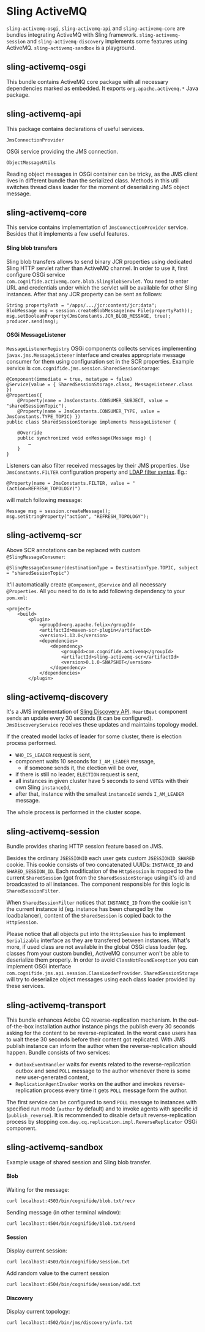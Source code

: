 # Sling ActiveMQ

`sling-activemq-osgi`, `sling-activemq-api` and `sling-activemq-core` are bundles integrating ActiveMQ with Sling framework. `sling-activemq-session` and `sling-activemq-discovery` implements some features using ActiveMQ. `sling-activemq-sandbox` is a playground.

## sling-activemq-osgi

This bundle contains ActiveMQ core package with all necessary dependencies marked as embedded. It exports `org.apache.activemq.*` Java package.

## sling-activemq-api

This package contains declarations of useful services.

`JmsConnectionProvider`

OSGi service providing the JMS connection.

`ObjectMessageUtils`

Reading object messages in OSGi container can be tricky, as the JMS client lives in different bundle than the serialized class. Methods in this util switches thread class loader for the moment of deserializing JMS object message.

## sling-activemq-core

This service contains implementation of `JmsConnectionProvider` service. Besides that it implements a few useful features.

#### Sling blob transfers

Sling blob transfers allows to send binary JCR properties using dedicated Sling HTTP servlet rather than ActiveMQ channel. In order to use it, first configure OSGi service `com.cognifide.activemq.core.blob.SlingBlobServlet`. You need to enter URL and credentials under which the servlet will be available for other Sling instances. After that any JCR property can be sent as follows:

	String propertyPath = "/apps/.../jcr:content/jcr:data";
	BlobMessage msg = session.createBlobMessage(new File(propertyPath));
	msg.setBooleanProperty(JmsConstants.JCR_BLOB_MESSAGE, true);
	producer.send(msg);

#### OSGi MessageListener

`MessageListenerRegistry` OSGi components collects services implementing `javax.jms.MessageListener` interface and creates appropriate message consumer for them using configuration set in the SCR properties. Example service is `com.cognifide.jms.session.SharedSessionStorage`:

	@Component(immediate = true, metatype = false)
	@Service(value = { SharedSessionStorage.class, MessageListener.class })
	@Properties({
		@Property(name = JmsConstants.CONSUMER_SUBJECT, value = "sharedSessionTopic"),
		@Property(name = JmsConstants.CONSUMER_TYPE, value = JmsConstants.TYPE_TOPIC) })
	public class SharedSessionStorage implements MessageListener {
	
		@Override
		public synchronized void onMessage(Message msg) {
			…
		}
	}

Listeners can also filter received messages by their JMS properties. Use `JmsConstants.FILTER` configuration property and [LDAP filter syntax](http://www.osgi.org/javadoc/r4v43/core/org/osgi/framework/Filter.html). Eg.:

    @Property(name = JmsConstants.FILTER, value = "(action=REFRESH_TOPOLOGY)")

will match following message:

    Message msg = session.createMessage();
    msg.setStringProperty("action", "REFRESH_TOPOLOGY");
    
## sling-activemq-scr

Above SCR annotations can be replaced with custom `@SlingMessageConsumer`:

	@SlingMessageConsumer(destinationType = DestinationType.TOPIC, subject = "sharedSessionTopic")

It'll automatically create `@Component`, `@Service` and all necessary `@Properties`. All you need to do is to add following dependency to your `pom.xml`:


	<project>
		<build>
			<plugin>
				<groupId>org.apache.felix</groupId>
				<artifactId>maven-scr-plugin</artifactId>
				<version>1.13.0</version>
				<dependencies>
					<dependency>
						<groupId>com.cognifide.activemq</groupId>
						<artifactId>sling-activemq-scr</artifactId>
						<version>0.1.0-SNAPSHOT</version>
					</dependency>
				</dependencies>
			</plugin>

## sling-activemq-discovery

It's a JMS implementation of [Sling Discovery API](http://sling.apache.org/documentation/bundles/discovery-api-and-impl.html). `HeartBeat` component sends an update every 30 seconds (it can be configured). `JmsDiscoveryService` receives these updates and maintains topology model.

If the created model lacks of leader for some cluster, there is election process performed.

* `WHO_IS_LEADER` request is sent,
* component waits 10 seconds for `I_AM_LEADER` message,
  * if someone sends it, the election will be over,
* if there is still no leader, `ELECTION` request is sent,
* all instances in given cluster have 5 seconds to send `VOTE`s with their own Sling `instanceId`,
* after that, instance with the smallest `instanceId` sends `I_AM_LEADER` message.

The whole process is performed in the cluster scope.

## sling-activemq-session

Bundle provides sharing HTTP session feature based on JMS.

Besides the ordinary `JSESSIONID` each user gets custom `JSESSIONID_SHARED` cookie. This cookie consists of two concatenated UUIDs: `INSTANCE_ID` and `SHARED_SESSION_ID`. Each modification of the `HttpSession` is mapped to the current `SharedSession` (got from the `SharedSessionStorage` using it's id) and broadcasted to all instances. The component responsible for this logic is `SharedSessionFilter`.

When `SharedSessionFilter` notices that `INSTANCE_ID` from the cookie isn't the current instance id (eg. instance has been changed by the loadbalancer), content of the `SharedSession` is copied back to the `HttpSession`.

Please notice that all objects put into the `HttpSession` has to implement `Serializable` interface as they are transfered between instances. What's more, if used class are not available in the global OSGi class loader (eg. classes from your custom bundle), ActiveMQ consumer won't be able to deserialize them properly. In order to avoid `ClassNotFoundException` you can implement OSGi interface `com.cognifide.jms.api.session.ClassLoaderProvider`. `SharedSessionStorage` will try to deserialize object messages using each class loader provided by these services. 

## sling-activemq-transport

This bundle enhances Adobe CQ reverse-replication mechanism. In the out-of-the-box installation author instance pings the publish every 30 seconds asking for the content to be reverse-replicated. In the worst case users has to wait these 30 seconds before their content got replicated. With JMS publish instance can inform the author when the reverse-replication should happen. Bundle consists of two services:

* `OutboxEventHandler` waits for events related to the reverse-replication outbox and send `POLL` message to the author whenever there is some new user-generated content,
* `ReplicationAgentInvoker` works on the author and invokes reverse-replication process every time it gets `POLL` message form the author.

The first service can be configured to send `POLL` message to instances with specified run mode (`author` by default) and to invoke agents with specific id (`publish_reverse`). It is recommended to disable default reverse-replication process by stopping `com.day.cq.replication.impl.ReverseReplicator` OSGi component.

## sling-activemq-sandbox

Example usage of shared session and Sling blob transfer.

#### Blob

Waiting for the message:

	curl localhost:4503/bin/cognifide/blob.txt/recv

Sending message (in other terminal window):

	curl localhost:4504/bin/cognifide/blob.txt/send
    
#### Session

Display current session:

	curl localhost:4503/bin/cognifide/session.txt
	
Add random value to the current session

	curl localhost:4504/bin/cognifide/session/add.txt
	
#### Discovery

Display current topology:

	curl localhost:4502/bin/jms/discovery/info.txt
